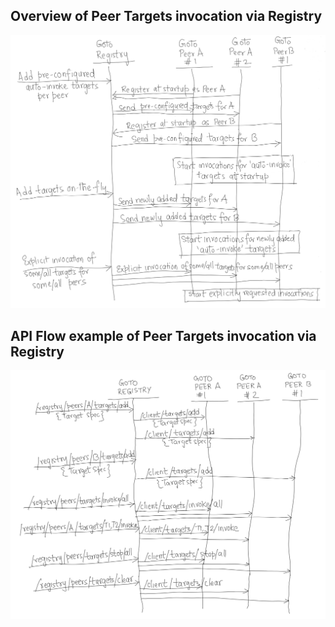## Overview of Peer Targets invocation via Registry
![Goto-Registry-Peer-Targets-Overview](Goto-Registry-Peer-Targets-Overview.png)

## API Flow example of Peer Targets invocation via Registry

![Goto-Registry-Peer-Targets-APIs](Goto-Registry-Peer-Targets-APIs.png)